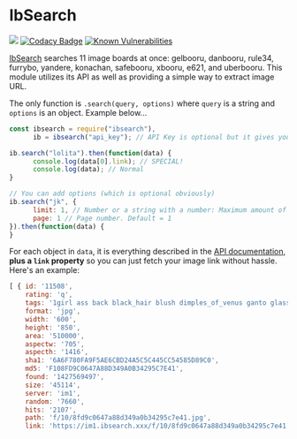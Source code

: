 # IbSearch
![](https://nodei.co/npm/ibsearch.png?downloads=true&downloadRank=true&stars=true)
[![Codacy Badge](https://api.codacy.com/project/badge/Grade/430d9f1edcda4e548332f4160d8840a5)](https://www.codacy.com/app/austinhuang0131/node-ibsearch?utm_source=github.com&amp;utm_medium=referral&amp;utm_content=austinhuang0131/node-ibsearch&amp;utm_campaign=Badge_Grade) [![Known Vulnerabilities](https://snyk.io/test/github/austinhuang0131/node-ibsearch/badge.svg)](https://snyk.io/test/github/austinhuang0131/node-ibsearch)

[IbSearch](https://ibsearch.xxx) searches 11 image boards at once: gelbooru, danbooru, rule34, furrybo, yandere, konachan, safebooru, xbooru, e621, and uberbooru. This module utilizes its API as well as providing a simple way to extract image URL.

The only function is `.search(query, options)` where `query` is a string and `options` is an object. Example below...

```js
const ibsearch = require("ibsearch"),
      ib = ibsearch("api_key"); // API Key is optional but it gives you a higher rate

ib.search("lolita").then(function(data) {
      console.log(data[0].link); // SPECIAL!
      console.log(data); // Normal
}

// You can add options (which is optional obviously)
ib.search("jk", {
      limit: 1, // Number or a string with a number: Maximum amount of results in the return. Default = 25
      page: 1 // Page number. Default = 1
}).then(function(data) {
}
```
For each object in `data`, it is everything described in the [API documentation](https://ibsearch.xxx/api/v1/images), **plus a `link` property** so you can just fetch your image link without hassle. Here's an example:

```js
[ { id: '11508',
    rating: 'q',
    tags: '1girl ass back black_hair blush dimples_of_venus ganto glasses kantai_collection kirishima_(kantai_collection) lips looking_at_viewer looking_back pencil_skirt short_hair simple_background white_background',
    format: 'jpg',
    width: '600',
    height: '850',
    area: '510000',
    aspectw: '705',
    aspecth: '1416',
    sha1: '6A6F780FA9F5AE6CBD24A5C5C445CC54585D89C0',
    md5: 'F108FD9C0647A88D349A0B34295C7E41',
    found: '1427569497',
    size: '45114',
    server: 'im1',
    random: '7660',
    hits: '2107',
    path: 'f/10/8fd9c0647a88d349a0b34295c7e41.jpg',
    link: 'https://im1.ibsearch.xxx/f/10/8fd9c0647a88d349a0b34295c7e41.jpg' } ]
```
